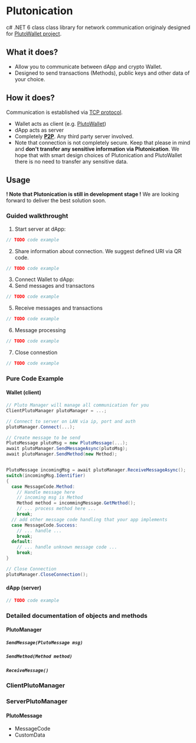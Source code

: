 # Plutonication
c# .NET 6 class class library for network communication originaly designed for [PlutoWallet project](https://github.com/RostislavLitovkin/PlutoWallet).
## What it does?
- Allow you to communicate between dApp and crypto Wallet.
- Designed to send transactions (Methods), public keys and other data of your choice.
## How it does?
Communication is established via [TCP protocol](https://en.wikipedia.org/wiki/Transmission_Control_Protocol).
- Wallet acts as client (e.g. [PlutoWallet](https://github.com/RostislavLitovkin/PlutoWallet))
- dApp acts as server
- Completely [**P2P**](https://en.wikipedia.org/wiki/Peer-to-peer). Any third party server involved.
- Note that connection is not completely secure. Keep that please in mind and **don't transfer any sensitive information via Plutonication**. We hope that with smart design choices of Plutonication and PlutoWallet there is no need to transfer any sensitive data.
## Usage
**! Note that Plutonication is still in development stage !** We are looking forward to deliver the best solution soon.
### Guided walkthrought
1. Start server at dApp:
```c#
// TODO code example
```
2. Share information about connection. We suggest defined URI via QR code.
```c#
// TODO code example
```
3. Connect Wallet to dApp:
4. Send messages and transactons
```c#
// TODO code example
```
5. Receive messages and transactions
```c#
// TODO code example
```
6. Message processing
```c#
// TODO code example
```
7. Close connestion
```c#
// TODO code example
```
### Pure Code Example
#### Wallet (client)
```c#
// Pluto Manager will manage all communication for you
ClientPlutoManager plutoManager = ...;

// Connect to server on LAN via ip, port and auth
plutoManager.Connect(...);

// Create message to be send
PlutoMessage plutoMsg = new PlutoMessage(...);
await plutoManager.SendMessageAsync(plutoMsg);
await plutoManager.SendMethod(new Method);


PlutoMessage incomingMsg = await plutoManager.ReceiveMessageAsync();
switch(incomingMsg.Identifier) 
{
  case MessageCode.Method:
    // Handle message here
    // incoming msg is Method
    Method method = incommingMessage.GetMethod();
    // ... process method here ...
    break;
  // add other message code handling that your app implements
  case MessageCode.Success:
    // ... handle ...
    break;
  default:
    // ... handle unknown message code ...
    break;
}

// Close Connection
plutoManager.CloseConnection();
```
#### dApp (server)
```c#
// TODO code example
```
### Detailed documentation of objects and methods
#### PlutoManager
##### `SendMessage(PlutoMessage msg)`
##### `SendMethod(Method method)`
##### `ReceiveMessage()`
### ClientPlutoManager
### ServerPlutoManager
#### PlutoMessage
- MessageCode
- CustomData
